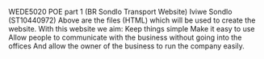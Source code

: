 WEDE5020 POE part 1 (BR Sondlo Transport Website)
Iviwe Sondlo (ST10440972)
Above are the files (HTML) which will be used to create the website. 
With this website we aim:
Keep things simple
Make it easy to use 
Allow people to communicate with the business without going into the offices
And allow the owner of the business to run the company easily.
